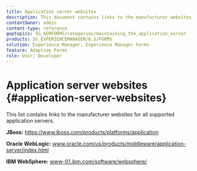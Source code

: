 ```yaml
---
title: Application server websites
description: This document contains links to the manufacturer websites for all supported application servers.
contentOwner: admin
content-type: reference
geptopics: SG_AEMFORMS/categories/maintaining_the_application_server
products: SG_EXPERIENCEMANAGER/6.5/FORMS
solution: Experience Manager, Experience Manager Forms
feature: Adaptive Forms
role: User, Developer
---
```

# Application server websites {#application-server-websites}

This list contains links to the manufacturer websites for all supported application servers.

**JBoss:** https://www.jboss.com/products/platforms/application

**Oracle WebLogic:** www.oracle.com/us/products/middleware/application-server/index.html

**IBM WebSphere:** www-01.ibm.com/software/websphere/
